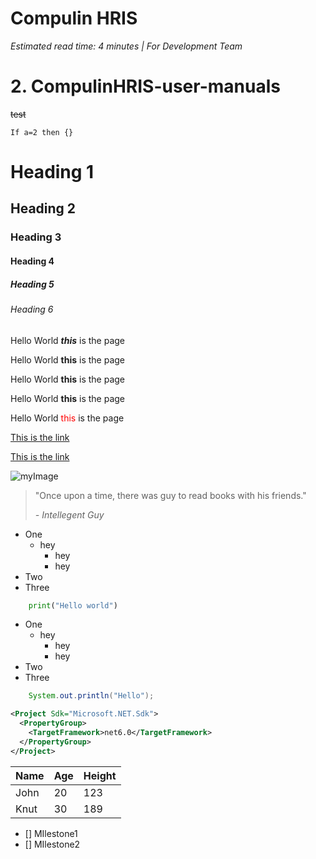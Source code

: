 # Compulin HRIS
*Estimated read time: 4 minutes | For Development Team*

# 2. CompulinHRIS-user-manuals
~~test~~

`If a=2 then
{}`

# Heading 1
## Heading 2
### Heading 3
#### Heading 4
##### Heading 5
###### Heading 6


Hello World <b>*this*</b> is the page

Hello World **this** is the page

Hello World __this__ is the page

Hello World <b>this</b> is the page

Hello World <span style="color:red">this</span> is the page

[This is the link](https://99x.io)

[This is the link][myreference]

[myreference]: https://compulin.com

[comment]: <> ( this is my comment) 

![myImage](https://www.compulin.com/assets/img/saas-c/logo/logo.png )

> "Once upon a time, there was guy to read books with his friends."
>
> *- Intellegent Guy*

* One
    * hey
        * hey
        * hey
* Two
* Three
  
```python
    print("Hello world")
```

* One
    * hey
        * hey
        * hey
* Two
* Three

```java
    System.out.println("Hello");
```

```xml
<Project Sdk="Microsoft.NET.Sdk">
  <PropertyGroup>
    <TargetFramework>net6.0</TargetFramework>
  </PropertyGroup>
</Project>
```
| Name | Age | Height |
|------|-----|--------|
| John | 20  | 123    |
| Knut | 30  | 189    |



- [] MIlestone1
- [] MIlestone2



